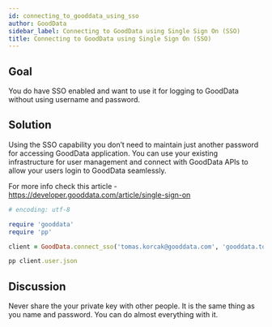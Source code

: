 ```yaml
---
id: connecting_to_gooddata_using_sso
author: GoodData
sidebar_label: Connecting to GoodData using Single Sign On (SSO)
title: Connecting to GoodData using Single Sign On (SSO)
---
```


Goal
-------

You do have SSO enabled and want to use it for logging to GoodData
without using username and password.

Solution
--------

Using the SSO capability you don’t need to maintain just another
password for accessing GoodData application. You can use your existing
infrastructure for user management and connect with GoodData APIs to
allow your users login to GoodData seamlessly.

For more info check this article -
<https://developer.gooddata.com/article/single-sign-on>


```ruby
# encoding: utf-8

require 'gooddata'
require 'pp'

client = GoodData.connect_sso('tomas.korcak@gooddata.com', 'gooddata.tomas.korcak')

pp client.user.json
```

Discussion
----------

Never share the your private key with other people. It is the same thing
as you name and password. You can do almost everything with it.
